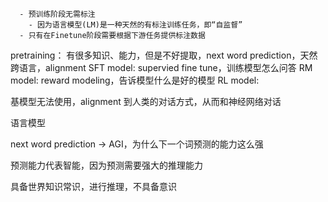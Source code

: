 
      - 预训练阶段无需标注
        - 因为语言模型(LM)是一种天然的有标注训练任务，即“自监督”
      - 只有在Finetune阶段需要根据下游任务提供标注数据

pretraining： 有很多知识、能力，但是不好提取，next word prediction，天然跨语言，alignment
SFT model: supervied fine tune，训练模型怎么问答
RM model: reward modeling，告诉模型什么是好的模型
RL model:

基模型无法使用，alignment 到人类的对话方式，从而和神经网络对话

语言模型

next word prediction -> AGI，为什么下一个词预测的能力这么强

预测能力代表智能，因为预测需要强大的推理能力

具备世界知识常识，进行推理，不具备意识
